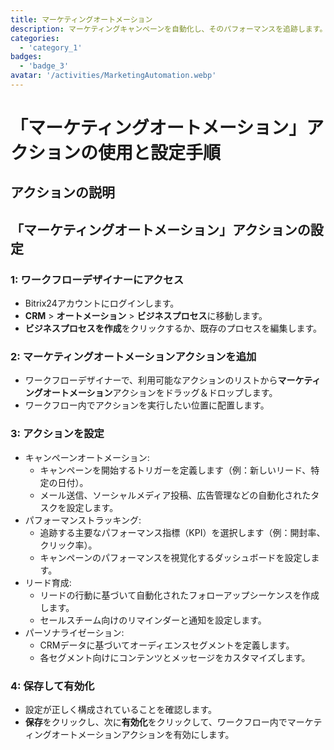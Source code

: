 ```yaml
---
title: マーケティングオートメーション
description: マーケティングキャンペーンを自動化し、そのパフォーマンスを追跡します。
categories: 
  - 'category_1'
badges: 
  - 'badge_3'
avatar: '/activities/MarketingAutomation.webp'
---
```

# 「マーケティングオートメーション」アクションの使用と設定手順

## アクションの説明

## **「マーケティングオートメーション」アクションの設定**

### 1: ワークフローデザイナーにアクセス
- Bitrix24アカウントにログインします。
- **CRM** > **オートメーション** > **ビジネスプロセス**に移動します。
- **ビジネスプロセスを作成**をクリックするか、既存のプロセスを編集します。

### 2: マーケティングオートメーションアクションを追加
- ワークフローデザイナーで、利用可能なアクションのリストから**マーケティングオートメーション**アクションをドラッグ＆ドロップします。
- ワークフロー内でアクションを実行したい位置に配置します。

### 3: アクションを設定
- キャンペーンオートメーション:
  - キャンペーンを開始するトリガーを定義します（例：新しいリード、特定の日付）。
  - メール送信、ソーシャルメディア投稿、広告管理などの自動化されたタスクを設定します。
- パフォーマンストラッキング:
  - 追跡する主要なパフォーマンス指標（KPI）を選択します（例：開封率、クリック率）。
  - キャンペーンのパフォーマンスを視覚化するダッシュボードを設定します。
- リード育成:
  - リードの行動に基づいて自動化されたフォローアップシーケンスを作成します。
  - セールスチーム向けのリマインダーと通知を設定します。
- パーソナライゼーション:
  - CRMデータに基づいてオーディエンスセグメントを定義します。
  - 各セグメント向けにコンテンツとメッセージをカスタマイズします。

### 4: 保存して有効化
- 設定が正しく構成されていることを確認します。
- **保存**をクリックし、次に**有効化**をクリックして、ワークフロー内でマーケティングオートメーションアクションを有効にします。